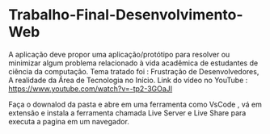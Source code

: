 # Trabalho-Final-Desenvolvimento-Web
 A aplicação deve propor uma aplicação/protótipo para resolver ou minimizar algum problema relacionado à vida acadêmica de estudantes de ciência da computação.
 Tema tratado foi : Frustração de Desenvolvedores, A realidade da Área de Tecnologia no Início.
Link do vídeo no YouTube : https://www.youtube.com/watch?v=-tp2-3GOaJI

Faça o downalod da pasta e abre em uma ferramenta como VsCode , vá em extensão e instala a ferramenta chamada 
Live Server e Live Share para executa a pagina em um navegador. 
